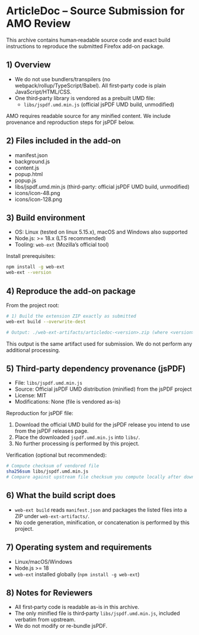 # ArticleDoc – Source Submission for AMO Review

This archive contains human‑readable source code and exact build instructions to reproduce the submitted Firefox add-on package.

## 1) Overview

- We do not use bundlers/transpilers (no webpack/rollup/TypeScript/Babel). All first‑party code is plain JavaScript/HTML/CSS.
- One third‑party library is vendored as a prebuilt UMD file:
  - `libs/jspdf.umd.min.js` (official jsPDF UMD build, unmodified)

AMO requires readable source for any minified content. We include provenance and reproduction steps for jsPDF below.

## 2) Files included in the add-on

- manifest.json
- background.js
- content.js
- popup.html
- popup.js
- libs/jspdf.umd.min.js (third-party: official jsPDF UMD build, unmodified)
- icons/icon-48.png
- icons/icon-128.png

## 3) Build environment

- OS: Linux (tested on linux 5.15.x), macOS and Windows also supported
- Node.js: >= 18.x (LTS recommended)
- Tooling: `web-ext` (Mozilla’s official tool)

Install prerequisites:
```bash
npm install -g web-ext
web-ext --version
```

## 4) Reproduce the add-on package

From the project root:
```bash
# 1) Build the extension ZIP exactly as submitted
web-ext build --overwrite-dest

# Output: ./web-ext-artifacts/articledoc-<version>.zip (where <version> matches manifest.json)
```

This output is the same artifact used for submission. We do not perform any additional processing.

## 5) Third‑party dependency provenance (jsPDF)

- File: `libs/jspdf.umd.min.js`
- Source: Official jsPDF UMD distribution (minified) from the jsPDF project
- License: MIT
- Modifications: None (file is vendored as-is)

Reproduction for jsPDF file:
1. Download the official UMD build for the jsPDF release you intend to use from the jsPDF releases page.
2. Place the downloaded `jspdf.umd.min.js` into `libs/`.
3. No further processing is performed by this project.

Verification (optional but recommended):
```bash
# Compute checksum of vendored file
sha256sum libs/jspdf.umd.min.js
# Compare against upstream file checksum you compute locally after download
```

## 6) What the build script does

- `web-ext build` reads `manifest.json` and packages the listed files into a ZIP under `web-ext-artifacts/`.
- No code generation, minification, or concatenation is performed by this project.

## 7) Operating system and requirements

- Linux/macOS/Windows
- Node.js >= 18
- `web-ext` installed globally (`npm install -g web-ext`)

## 8) Notes for Reviewers

- All first‑party code is readable as-is in this archive.
- The only minified file is third‑party `libs/jspdf.umd.min.js`, included verbatim from upstream.
- We do not modify or re-bundle jsPDF.


